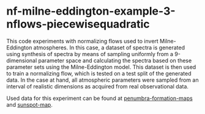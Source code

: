 # nf-milne-eddington-example-3-nflows-piecewisequadratic
This code experiments with normalizing flows used to invert Milne-Eddington atmospheres. In this case, a dataset of spectra is generated using synthesis of spectra by means of sampling uniformly from a 9-dimensional parameter space and calculating the spectra based on these parameter sets using the Milne-Eddington model. This dataset is then used to train a normalizing flow, which is tested on a test split of the generated data. In the case at hand, all atmospheric parameters were sampled from an interval of realistic dimensions as acquired from real observational data.

Used data for this experiment can be found at [penumbra-formation-maps](https://drive.google.com/drive/folders/1-W3vCJC4gEsQWW0pzwF8PbQ3erE0eGPI?usp=drive_link/) and [sunspot-map](https://drive.google.com/drive/folders/1AM6oA1mLYQ_DtIlSv52aYXDNDTygRQyq?usp=drive_link).

